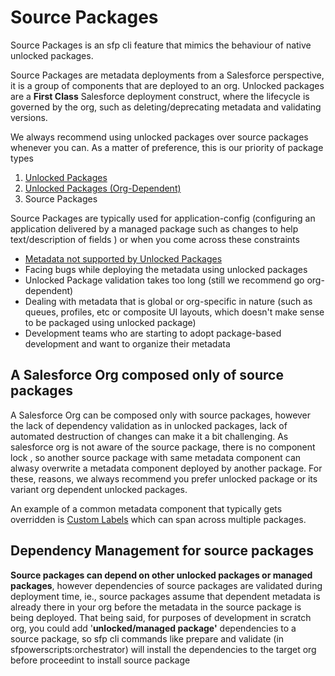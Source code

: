 # Source Packages

Source Packages is an sfp cli feature that mimics the behaviour of native unlocked packages.

Source Packages are metadata deployments from a Salesforce perspective, it is a group of components that are deployed to an org. Unlocked packages are a **First Class** Salesforce deployment construct, where the lifecycle is governed by the org, such as deleting/deprecating metadata and validating versions.

We always recommend using unlocked packages over source packages whenever you can. As a matter of preference, this is our priority of package types

1. [Unlocked Packages](https://developer.salesforce.com/docs/atlas.en-us.sfdx\_dev.meta/sfdx\_dev/sfdx\_dev\_unlocked\_pkg\_intro.htm)
2. [Unlocked Packages (Org-Dependent)](https://developer.salesforce.com/docs/atlas.en-us.sfdx\_dev.meta/sfdx\_dev/sfdx\_dev\_unlocked\_pkg\_org\_dependent.htm)
3. Source Packages

Source Packages are typically used for application-config (configuring an application delivered by a managed package such as changes to help text/description of fields ) or when you come across these constraints

* [Metadata not supported by Unlocked Packages](https://developer.salesforce.com/docs/metadata-coverage)
* Facing bugs while deploying the metadata using unlocked packages
* Unlocked Package validation takes too long (still we recommend go org-dependent)
* Dealing with metadata that is global or org-specific in nature (such as queues, profiles, etc or composite UI layouts, which doesn't make sense to be packaged using unlocked package)
* Development teams who are starting to adopt package-based development and want to organize their metadata

## **A Salesforce Org composed only of source packages**

A Salesforce Org can be composed only with source packages, however the lack of dependency validation as in unlocked packages, lack of automated destruction of changes can make it a bit challenging. As salesforce org is not aware of the source package,  there is no component lock ,  so another source package with same metadata component can alwasy overwrite a metadata component deployed by another package. For these, reasons, we always recommend you  prefer unlocked package or its variant org dependent unlocked packages.

An example of a common metadata component that typically gets overridden is [Custom Labels](https://developer.salesforce.com/docs/atlas.en-us.api\_meta.meta/api\_meta/meta\_customlabels.htm) which can span across multiple packages.



## Dependency Management for source packages

**Source packages can depend on other unlocked packages or managed packages**, however dependencies of source packages are validated during deployment time, ie., source packages assume that dependent metadata is already there in your org before the metadata in the source package is being deployed. That being said, for purposes of development in scratch org, you could add '**unlocked/managed package'** dependencies to a source package, so sfp cli commands like prepare and validate (in sfpowerscripts:orchestrator) will install the dependencies to the target org before proceedint to install source package
